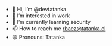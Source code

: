 - 👋 Hi, I’m @devtatanka
- 👀 I’m interested in work
- 🌱 I’m currently learning security
- 📫 How to reach me rbaez@tatanka.cl
- 😄 Pronouns: Tatanka

<!---
devtatanka/devtatanka is a ✨ special ✨ repository because its `README.md` (this file) appears on your GitHub profile.
You can click the Preview link to take a look at your changes.
--->
